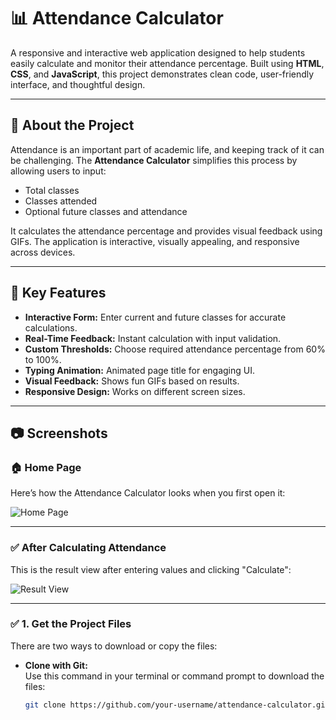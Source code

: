 # 📊 Attendance Calculator

A responsive and interactive web application designed to help students easily calculate and monitor their attendance percentage. Built using **HTML**, **CSS**, and **JavaScript**, this project demonstrates clean code, user-friendly interface, and thoughtful design.

---

## 📖 About the Project

Attendance is an important part of academic life, and keeping track of it can be challenging. The **Attendance Calculator** simplifies this process by allowing users to input:

- Total classes
- Classes attended
- Optional future classes and attendance

It calculates the attendance percentage and provides visual feedback using GIFs. The application is interactive, visually appealing, and responsive across devices.

---

## 🚀 Key Features

- **Interactive Form:** Enter current and future classes for accurate calculations.
- **Real-Time Feedback:** Instant calculation with input validation.
- **Custom Thresholds:** Choose required attendance percentage from 60% to 100%.
- **Typing Animation:** Animated page title for engaging UI.
- **Visual Feedback:** Shows fun GIFs based on results.
- **Responsive Design:** Works on different screen sizes.

---
## 📷 Screenshots

### 🏠 Home Page
Here’s how the Attendance Calculator looks when you first open it:

![Home Page](/Attendance-calculator/screenshot.png)

---

### ✅ After Calculating Attendance
This is the result view after entering values and clicking "Calculate":

![Result View](/Attendance-calculator/screenshot2.png)

---

### ✅ 1. Get the Project Files

There are two ways to download or copy the files:

- **Clone with Git:**  
  Use this command in your terminal or command prompt to download the files:  
  ```bash
  git clone https://github.com/your-username/attendance-calculator.git
